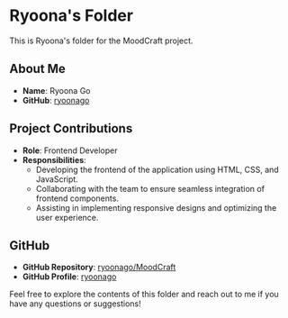# Ryoona's Folder

This is Ryoona's folder for the MoodCraft project.

## About Me

- **Name**: Ryoona Go
- **GitHub**: [ryoonago](https://github.com/ryoonago)

## Project Contributions

- **Role**: Frontend Developer
- **Responsibilities**:
  - Developing the frontend of the application using HTML, CSS, and JavaScript.
  - Collaborating with the team to ensure seamless integration of frontend components.
  - Assisting in implementing responsive designs and optimizing the user experience.

## GitHub

- **GitHub Repository**: [ryoonago/MoodCraft](https://github.com/ryoonago/MoodCraft)
- **GitHub Profile**: [ryoonago](https://github.com/ryoonago)

Feel free to explore the contents of this folder and reach out to me if you have any questions or suggestions!
